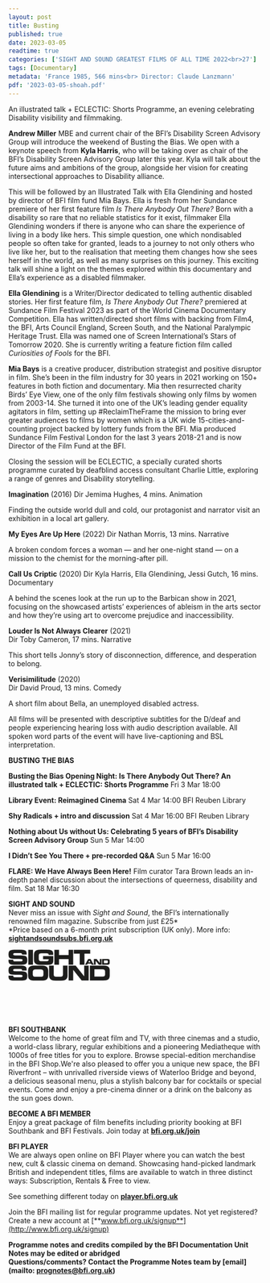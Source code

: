 ```yaml
---
layout: post
title: Busting
published: true
date: 2023-03-05
readtime: true
categories: ['SIGHT AND SOUND GREATEST FILMS OF ALL TIME 2022<br>27']
tags: [Documentary]
metadata: 'France 1985, 566 mins<br> Director: Claude Lanzmann'
pdf: '2023-03-05-shoah.pdf'
---
```



An illustrated talk + ECLECTIC: Shorts Programme, an evening celebrating Disability visibility and filmmaking.

**Andrew Miller** MBE and current chair of the BFI’s Disability Screen Advisory Group will introduce the weekend of Busting the Bias. We open with a keynote speech from **Kyla Harris**, who will be taking over as chair of the BFI’s Disability Screen Advisory Group later this year. Kyla will talk about the future aims and ambitions of the group, alongside her vision for creating intersectional approaches to Disability alliance.

This will be followed by an Illustrated Talk with Ella Glendining and hosted by director of BFI film fund Mia Bays. Ella is fresh from her Sundance premiere of her first feature film _Is There Anybody Out There?_ Born with a disability so rare that no reliable statistics for it exist, filmmaker Ella Glendining wonders if there is anyone who can share the experience of living in a body like hers. This simple question, one which nondisabled people so often take for granted, leads to a journey to not only others who live like her, but to the realisation that meeting them changes how she sees herself in the world, as well as many surprises on this journey. This exciting talk will shine a light on the themes explored within this documentary and Ella’s experience as a disabled filmmaker.

**Ella Glendining** is a Writer/Director dedicated to telling authentic disabled stories. Her first feature film, _Is There Anybody Out There?_ premiered at Sundance Film Festival 2023 as part of the World Cinema Documentary Competition. Ella has written/directed short films with backing from Film4, the BFI, Arts Council England, Screen South, and the National Paralympic Heritage Trust. Ella was named one of Screen International’s Stars of Tomorrow 2020. She is currently writing a feature fiction film called _Curiosities of Fools_ for the BFI.

**Mia Bays** is a creative producer, distribution strategist and positive disruptor in film. She’s been in the film industry for 30 years in 2021 working on 150+ features in both fiction and documentary. Mia then resurrected charity Birds’ Eye View, one of the only film festivals showing only films by women from 2003-14. She turned it into one of the UK’s leading gender equality agitators in film, setting up #ReclaimTheFrame the mission to bring ever greater audiences to films by women which is a UK wide 15-cities-and-counting project backed by lottery funds from the BFI. Mia produced Sundance Film Festival London for the last 3 years 2018-21 and is now Director of the Film Fund at the BFI.

Closing the session will be ECLECTIC, a specially curated shorts programme curated by deafblind access consultant Charlie Little, exploring a range of genres and Disability storytelling.

**Imagination** (2016) Dir Jemima Hughes, 4 mins. Animation

Finding the outside world dull and cold, our protagonist and narrator visit an exhibition in a local art gallery.

**My Eyes Are Up Here** (2022) Dir Nathan Morris, 13 mins. Narrative

A broken condom forces a woman — and her one-night stand — on a mission to the chemist for the morning-after pill.

**Call Us Criptic** (2020) Dir Kyla Harris, Ella Glendining, Jessi Gutch, 16 mins. Documentary

A behind the scenes look at the run up to the Barbican show in 2021, focusing on the showcased artists’ experiences of ableism in the arts sector and how they’re using art to overcome prejudice and inaccessibility.

**Louder Is Not Always Clearer** (2021)  
Dir Toby Cameron, 17 mins. Narrative

This short tells Jonny’s story of disconnection, difference, and desperation to belong.

**Verisimilitude** (2020)  
Dir David Proud, 13 mins. Comedy

A short film about Bella, an unemployed disabled actress.

All films will be presented with descriptive subtitles for the D/deaf and people experiencing hearing loss with audio description available. All spoken word parts of the event will have live-captioning and BSL interpretation.


**BUSTING THE BIAS**

**Busting the Bias Opening Night: Is There Anybody Out There? An illustrated talk + ECLECTIC: Shorts Programme**
Fri 3 Mar 18:00

**Library Event: Reimagined Cinema**
Sat 4 Mar 14:00 BFI Reuben Library

**Shy Radicals + intro and discussion**
Sat 4 Mar 16:00 BFI Reuben Library

**Nothing about Us without Us: Celebrating 5 years of BFI’s Disability Screen Advisory Group**
Sun 5 Mar 14:00

**I Didn’t See You There + pre-recorded Q&A**
Sun 5 Mar 16:00

**FLARE: We Have Always Been Here!**
Film curator Tara Brown leads an in-depth panel discussion about the intersections of queerness, disability and film.
Sat 18 Mar 16:30
<br>

**SIGHT AND SOUND**<br>
Never miss an issue with _Sight and Sound_, the BFI’s internationally renowned film magazine. Subscribe from just £25*<br>
*Price based on a 6-month print subscription (UK only). More info: [**sightandsoundsubs.bfi.org.uk**](https://sightandsoundsubs.bfi.org.uk/subscribe)

<img style="float: left;" src="/img/sight-and-sound.jpg" width="40%" height="40%"><br><br><br><br><br><br><br><br>

**BFI SOUTHBANK**  
Welcome to the home of great film and TV, with three cinemas and a studio, a world-class library, regular exhibitions and a pioneering Mediatheque with 1000s of free titles for you to explore. Browse special-edition merchandise in the BFI Shop.We&#39;re also pleased to offer you a unique new space, the BFI Riverfront – with unrivalled riverside views of Waterloo Bridge and beyond, a delicious seasonal menu, plus a stylish balcony bar for cocktails or special events. Come and enjoy a pre-cinema dinner or a drink on the balcony as the sun goes down.  

**BECOME A BFI MEMBER**  
Enjoy a great package of film benefits including priority booking at BFI Southbank and BFI Festivals. Join today at [**bfi.org.uk/join**](http://www.bfi.org.uk/join)  

**BFI PLAYER**  
 We are always open online on BFI Player where you can watch the best new, cult &amp; classic cinema on demand. Showcasing hand-picked landmark British and independent titles, films are available to watch in three distinct ways: Subscription, Rentals &amp; Free to view.  

See something different today on [**player.bfi.org.uk**](https://player.bfi.org.uk)  

Join the BFI mailing list for regular programme updates. Not yet registered? Create a new account at [**www.bfi.org.uk/signup**](http://www.bfi.org.uk/signup)

**Programme notes and credits compiled by the BFI Documentation Unit  
Notes may be edited or abridged  
Questions/comments? Contact the Programme Notes team by [email](mailto: prognotes@bfi.org.uk)**

<!--stackedit_data:
eyJoaXN0b3J5IjpbNTg5NjU2NDYsNzMwOTk4MTE2XX0=
-->